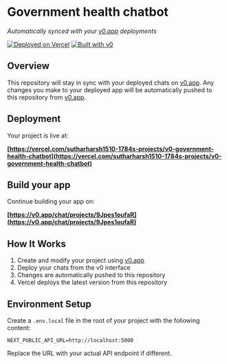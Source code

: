 # Government health chatbot

*Automatically synced with your [v0.app](https://v0.app) deployments*

[![Deployed on Vercel](https://img.shields.io/badge/Deployed%20on-Vercel-black?style=for-the-badge&logo=vercel)](https://vercel.com/sutharharsh1510-1784s-projects/v0-government-health-chatbot)
[![Built with v0](https://img.shields.io/badge/Built%20with-v0.app-black?style=for-the-badge)](https://v0.app/chat/projects/9Jpes1oufaR)

## Overview

This repository will stay in sync with your deployed chats on [v0.app](https://v0.app).
Any changes you make to your deployed app will be automatically pushed to this repository from [v0.app](https://v0.app).

## Deployment

Your project is live at:

**[https://vercel.com/sutharharsh1510-1784s-projects/v0-government-health-chatbot](https://vercel.com/sutharharsh1510-1784s-projects/v0-government-health-chatbot)**

## Build your app

Continue building your app on:

**[https://v0.app/chat/projects/9Jpes1oufaR](https://v0.app/chat/projects/9Jpes1oufaR)**

## How It Works

1. Create and modify your project using [v0.app](https://v0.app)
2. Deploy your chats from the v0 interface
3. Changes are automatically pushed to this repository
4. Vercel deploys the latest version from this repository

## Environment Setup

Create a `.env.local` file in the root of your project with the following content:

```env
NEXT_PUBLIC_API_URL=http://localhost:5000
```

Replace the URL with your actual API endpoint if different.